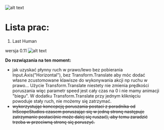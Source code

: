 ![alt text](https://image.ibb.co/gBYRf8/unity_background_image_8.jpg)

# Lista prac:
1) Last Human 

wersja 0.11
![alt text](https://preview.ibb.co/fumrxJ/main_Theme.png)

__Do rozwiązania na ten moment:__
- jak uzyskać płynny ruch w prawo/lewo bez pobierania Input.Axis("Horizontal"), bez Transform.Translate aby móc 
dodać własne zcustomowane klawisze do wykonywania akcji np ruchu w prawo... Użycie Transform.Translate niestety nie 
zmienia prędkości poruszania więc parametr speed jest cały czas na 0 i nie mamy animacji "biegu". W dodatku Transform.Translate
przy jednym kliknięciu powoduje stały ruch, nie możemy się zatrzymać.
- ~~wykorzystując koncepcję poruszania postaci z poradnika od InScopeStudios czasem poruszając
się w jedną stronę następuje zatrzymanie postaci(nie może dalej się ruszać), aby temu zaradzić trzeba w przeciwną stronę
się poruszyć.~~ 
